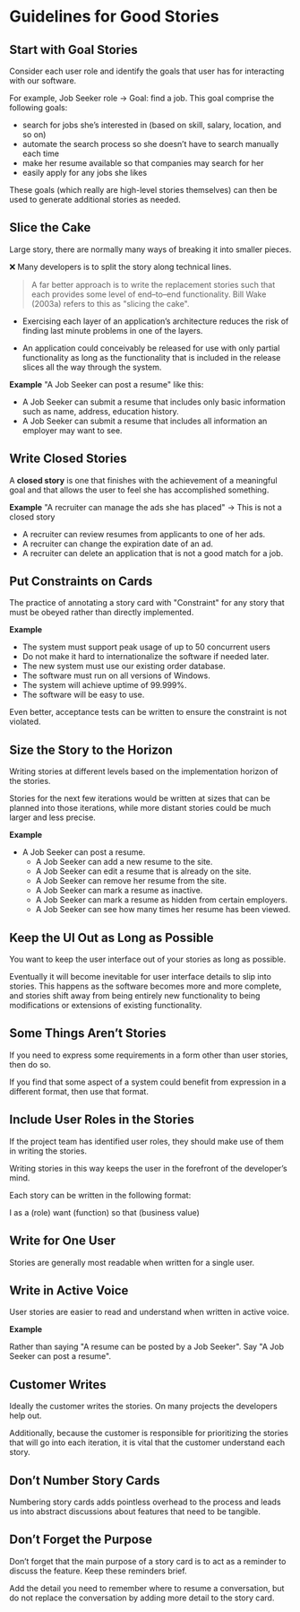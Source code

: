 # Guidelines for Good Stories

## Start with Goal Stories

Consider each user role and identify the goals that user has for interacting with our software. 

For example, Job Seeker role -> Goal: find a job. This goal comprise the following goals:

* search for jobs she’s interested in (based on skill, salary, location, and so on)
* automate the search process so she doesn’t have to search manually each time
* make her resume available so that companies may search for her
* easily apply for any jobs she likes

These goals (which really are high-level stories themselves) can then be used to generate additional stories as needed.

## Slice the Cake

Large story, there are normally many ways of breaking it into smaller pieces. 

:x: Many developers is to split the story along technical lines.

> A far better approach is to write the replacement stories such that each provides some level of end–to–end functionality. Bill Wake (2003a) refers to this as "slicing the cake". 
 
* Exercising each layer of an application’s architecture reduces the risk of finding last minute problems in one of the layers.
  
* An application could conceivably be released for use with only partial functionality as long as the functionality that is included in the release slices all the way through the system.

**Example** "A Job Seeker can post a resume" like this:

* A Job Seeker can submit a resume that includes only basic information such as name, address, education history.
* A Job Seeker can submit a resume that includes all information an employer may want to see.

## Write Closed Stories

A **closed story** is one that finishes with the achievement of a meaningful goal and that allows the user to feel she has accomplished something.

**Example** "A recruiter can manage the ads she has placed" -> This is not a closed story

* A recruiter can review resumes from applicants to one of her ads.
* A recruiter can change the expiration date of an ad.
* A recruiter can delete an application that is not a good match for a job.

## Put Constraints on Cards

The practice of annotating a story card with "Constraint" for any story that must be obeyed rather than directly implemented. 

**Example** 

* The system must support peak usage of up to 50 concurrent users
* Do not make it hard to internationalize the software if needed later.
* The new system must use our existing order database.
* The software must run on all versions of Windows.
* The system will achieve uptime of 99.999%.
* The software will be easy to use.

Even better, acceptance tests can be written to ensure the constraint is not violated.

## Size the Story to the Horizon

Writing stories at different levels based on the implementation horizon of the stories. 

Stories for the next few iterations would be written at sizes that can be planned into those iterations, while more distant stories could be much larger and less precise. 

**Example**

* A Job Seeker can post a resume. 
  * A Job Seeker can add a new resume to the site.
  * A Job Seeker can edit a resume that is already on the site.
  * A Job Seeker can remove her resume from the site.
  * A Job Seeker can mark a resume as inactive.
  * A Job Seeker can mark a resume as hidden from certain employers.
  * A Job Seeker can see how many times her resume has been viewed.

## Keep the UI Out as Long as Possible

You want to keep the user interface out of your stories as long as possible. 

Eventually it will become inevitable for user interface details to slip into stories. This happens as the software becomes more and more complete, and stories shift away from being entirely new functionality to being modifications or extensions of existing functionality.

## Some Things Aren’t Stories

If you need to express some requirements in a form other than user stories, then do so.

If you find that some aspect of a system could benefit from expression in a different format, then use that format.

## Include User Roles in the Stories

If the project team has identified user roles, they should make use of them in writing the stories. 

Writing stories in this way keeps the user in the forefront of the developer’s mind. 

Each story can be written in the following format:

I as a (role) want (function) so that (business value)

## Write for One User

Stories are generally most readable when written for a single user.

## Write in Active Voice

User stories are easier to read and understand when written in active voice. 

**Example**

Rather than saying "A resume can be posted by a Job Seeker". 
Say "A Job Seeker can post a resume".

## Customer Writes

Ideally the customer writes the stories. On many projects the developers help out.

Additionally, because the customer is responsible for prioritizing the stories that will go into each iteration, it is vital that the customer understand each story. 

## Don’t Number Story Cards

Numbering story cards adds pointless overhead to the process and leads us into abstract discussions about features that need to be tangible.

## Don’t Forget the Purpose

Don’t forget that the main purpose of a story card is to act as a reminder to discuss the feature. Keep these reminders brief. 

Add the detail you need to remember where to resume a conversation, but do not replace the conversation by adding more detail to the story card.